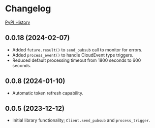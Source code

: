 # Changelog

[PyPI History](https://pypi.org/project/bibt-gcp-pubsub/#history)

## 0.0.18 (2024-02-07)

- Added `future.result()` to `send_pubsub` call to monitor for errors.
- Added `process_event()` to handle CloudEvent type triggers.
- Reduced default processing timeout from 1800 seconds to 600 seconds.

## 0.0.8 (2024-01-10)

- Automatic token refresh capability.

## 0.0.5 (2023-12-12)

- Initial library functionality; `Client.send_pubsub` and `process_trigger`.
